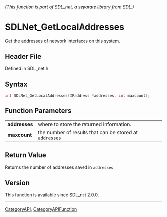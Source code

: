 ###### (This function is part of SDL_net, a separate library from SDL.)
# SDLNet_GetLocalAddresses

Get the addresses of network interfaces on this system.

## Header File

Defined in SDL_net.h

## Syntax

```c
int SDLNet_GetLocalAddresses(IPaddress *addresses, int maxcount);

```

## Function Parameters

|                   |                                                         |
| ----------------- | ------------------------------------------------------- |
| **addresses**     | where to store the returned information.                |
| **maxcount**      | the number of results that can be stored at `addresses` |

## Return Value

Returns the number of addresses saved in `addresses`

## Version

This function is available since SDL_net 2.0.0.

----
[CategoryAPI](CategoryAPI), [CategoryAPIFunction](CategoryAPIFunction)

